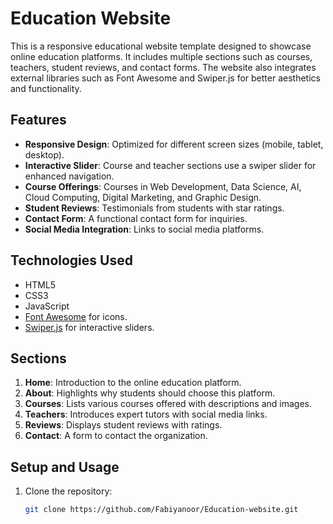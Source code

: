 # Education Website

This is a responsive educational website template designed to showcase online education platforms. It includes multiple sections such as courses, teachers, student reviews, and contact forms. The website also integrates external libraries such as Font Awesome and Swiper.js for better aesthetics and functionality.

## Features

- **Responsive Design**: Optimized for different screen sizes (mobile, tablet, desktop).
- **Interactive Slider**: Course and teacher sections use a swiper slider for enhanced navigation.
- **Course Offerings**: Courses in Web Development, Data Science, AI, Cloud Computing, Digital Marketing, and Graphic Design.
- **Student Reviews**: Testimonials from students with star ratings.
- **Contact Form**: A functional contact form for inquiries.
- **Social Media Integration**: Links to social media platforms.
  
## Technologies Used

- HTML5
- CSS3
- JavaScript
- [Font Awesome](https://cdnjs.com/libraries/font-awesome) for icons.
- [Swiper.js](https://swiperjs.com/) for interactive sliders.

## Sections

1. **Home**: Introduction to the online education platform.
2. **About**: Highlights why students should choose this platform.
3. **Courses**: Lists various courses offered with descriptions and images.
4. **Teachers**: Introduces expert tutors with social media links.
5. **Reviews**: Displays student reviews with ratings.
6. **Contact**: A form to contact the organization.

## Setup and Usage

1. Clone the repository:
   ```bash
   git clone https://github.com/Fabiyanoor/Education-website.git
